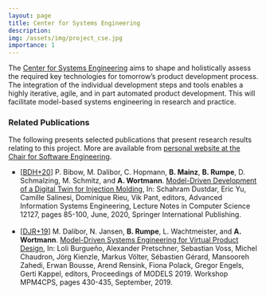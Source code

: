 ```yaml
---
layout: page
title: Center for Systems Engineering
description: 
img: /assets/img/project_cse.jpg
importance: 1
---
```


The [Center for Systems Engineering](https://cse.rwth-campus.com/) aims to shape and holistically assess the required key technologies for tomorrow’s product development process. The integration of the individual development steps and tools enables a highly iterative, agile, and in part automated product development. This will facilitate model-based systems engineering in research and practice.

### Related Publications

The following presents selected publications that present research results relating to this project. More are available from <a href="https://www.se-rwth.de/staff/wortmann/">personal website at the Chair for Software Engineering</a>.

<ul style="list-style-type: square;">
<li>[<a target="_blank" href="http://www.se-rwth.de/publications/browser/bibtexbrowser.php?key=BDH%2B20&amp;bib=..%2F..%2Fpublications%2Fbibtex%2FMASTERDATEI.bib">BDH+20</a>] <span class="bibauthor">P. Bibow, M. Dalibor, C. Hopmann, <strong>B. Mainz</strong>, <strong>B. Rumpe</strong>, D. Schmalzing, M. Schmitz, and <strong>A. Wortmann</strong></span>.  <a target="_blank" href="http://www.se-rwth.de/publications/Model-Driven-Development-of-a-Digital-Twin-for-Injection-Molding.pdf"><span class="bibtitle">Model-Driven Development of a Digital Twin for Injection Molding</span></a>, <span class="bibbooktitle">In:  Schahram Dustdar, Eric Yu, Camille Salinesi, Dominique Rieu, Vik Pant, editors, Advanced Information Systems Engineering</span>, Lecture Notes in Computer Science 12127, pages 85-100, June, 2020, <span class="bibpublisher">Springer International Publishing</span>.
</li>
<br/>

<li>[<a target="_blank" href="http://www.se-rwth.de/publications/browser/bibtexbrowser.php?key=DJR%2B19&amp;bib=..%2F..%2Fpublications%2Fbibtex%2FMASTERDATEI.bib">DJR+19</a>] <span class="bibauthor">M. Dalibor, N. Jansen, <strong>B. Rumpe</strong>, L. Wachtmeister, and <strong>A. Wortmann</strong></span>.  <a target="_blank" href="http://www.se-rwth.de/publications/Model-Driven-Systems-Engineering-for-Virtual-Product-Design.pdf"><span class="bibtitle">Model-Driven Systems Engineering for Virtual Product Design</span></a>, <span class="bibbooktitle">In:  Loli Burgueño, Alexander Pretschner, Sebastian Voss, Michel Chaudron, Jörg Kienzle, Markus Völter, Sébastien Gérard, Mansooreh Zahedi, Erwan Bousse, Arend Rensink, Fiona Polack, Gregor Engels, Gerti Kappel, editors, Proceedings of MODELS 2019. Workshop MPM4CPS</span>, pages 430-435, September, 2019.
</li>

</ul>